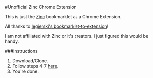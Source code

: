#Unofficial Zinc Chrome Extension

This is just the [Zinc](https://zinc.video/) bookmarklet as a Chrome Extension.

All thanks to [legierski's bookmarklet-to-extension](https://sandbox.self.li/bookmarklet-to-extension/)!

I am not affiliated with Zinc or it's creators. I just figured this would be handy.

###Instructions 

1. Download/Clone.
2. Follow steps 4-7 [here](https://sandbox.self.li/bookmarklet-to-extension/).
3. You're done.